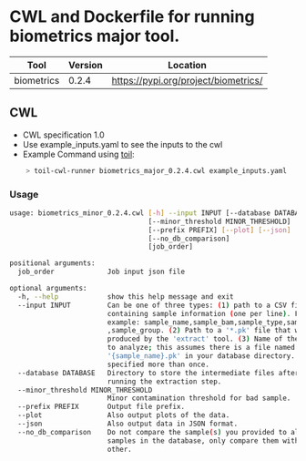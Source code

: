 # CWL and Dockerfile for running biometrics major tool.

| Tool | Version | Location |
|--- |--- |--- |
| biometrics   | 0.2.4   |  <https://pypi.org/project/biometrics/> |

## CWL

- CWL specification 1.0
- Use example_inputs.yaml to see the inputs to the cwl
- Example Command using [toil](https://toil.readthedocs.io):

```bash
    > toil-cwl-runner biometrics_major_0.2.4.cwl example_inputs.yaml
```

### Usage

```bash
usage: biometrics_minor_0.2.4.cwl [-h] --input INPUT [--database DATABASE]
                                  [--minor_threshold MINOR_THRESHOLD]
                                  [--prefix PREFIX] [--plot] [--json]
                                  [--no_db_comparison]
                                  [job_order]

positional arguments:
  job_order             Job input json file

optional arguments:
  -h, --help            show this help message and exit
  --input INPUT         Can be one of three types: (1) path to a CSV file
                        containing sample information (one per line). For
                        example: sample_name,sample_bam,sample_type,sample_sex
                        ,sample_group. (2) Path to a '*.pk' file that was
                        produced by the 'extract' tool. (3) Name of the sample
                        to analyze; this assumes there is a file named
                        '{sample_name}.pk' in your database directory. Can be
                        specified more than once.
  --database DATABASE   Directory to store the intermediate files after
                        running the extraction step.
  --minor_threshold MINOR_THRESHOLD
                        Minor contamination threshold for bad sample.
  --prefix PREFIX       Output file prefix.
  --plot                Also output plots of the data.
  --json                Also output data in JSON format.
  --no_db_comparison    Do not compare the sample(s) you provided to all
                        samples in the database, only compare them with each
                        other.
```
